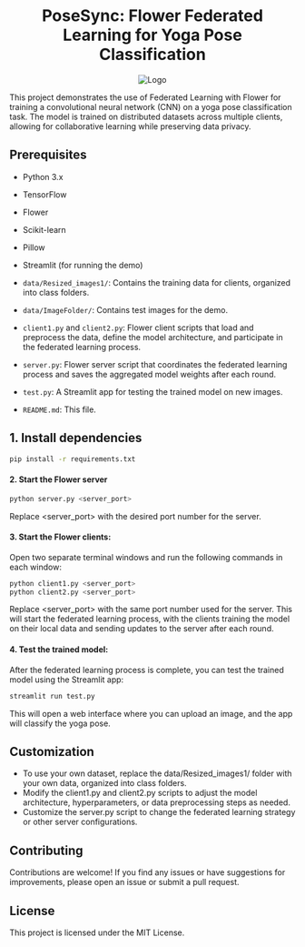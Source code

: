
<h1 align="center">PoseSync: Flower Federated Learning for Yoga Pose Classification</h1>
<p align="center">
  <img src="https://github.com/Manoj-2702/Yoga-Pose-Estimation-by-Flower-Federated-Learning/assets/103581128/73bfd72c-120f-41fc-97e3-d277b4afcd4d" alt="Logo" />
</p>

This project demonstrates the use of Federated Learning with Flower for training a convolutional neural network (CNN) on a yoga pose classification task. The model is trained on distributed datasets across multiple clients, allowing for collaborative learning while preserving data privacy.

## Prerequisites

- Python 3.x
- TensorFlow
- Flower
- Scikit-learn
- Pillow
- Streamlit (for running the demo)

- `data/Resized_images1/`: Contains the training data for clients, organized into class folders.
- `data/ImageFolder/`: Contains test images for the demo.
- `client1.py` and `client2.py`: Flower client scripts that load and preprocess the data, define the model architecture, and participate in the federated learning process.
- `server.py`: Flower server script that coordinates the federated learning process and saves the aggregated model weights after each round.
- `test.py`: A Streamlit app for testing the trained model on new images.
- `README.md`: This file.


## 1. Install dependencies

```bash
pip install -r requirements.txt
```

#### 2. Start the Flower server

```bash
python server.py <server_port>
```
Replace <server_port> with the desired port number for the server.

#### 3. Start the Flower clients: 
Open two separate terminal windows and run the following commands in each window:

```bash
python client1.py <server_port>
python client2.py <server_port>
```
Replace <server_port> with the same port number used for the server. This will start the federated learning process, with the clients training the model on their local data and sending updates to the server after each round.

#### 4. Test the trained model: 
After the federated learning process is complete, you can test the trained model using the Streamlit app:

```bash
streamlit run test.py
```

This will open a web interface where you can upload an image, and the app will classify the yoga pose.


## Customization
- To use your own dataset, replace the data/Resized_images1/ folder with your own data, organized into class folders.
- Modify the client1.py and client2.py scripts to adjust the model architecture, hyperparameters, or data preprocessing steps as needed.
- Customize the server.py script to change the federated learning strategy or other server configurations.

## Contributing
Contributions are welcome! If you find any issues or have suggestions for improvements, please open an issue or submit a pull request.

## License
This project is licensed under the MIT License.
